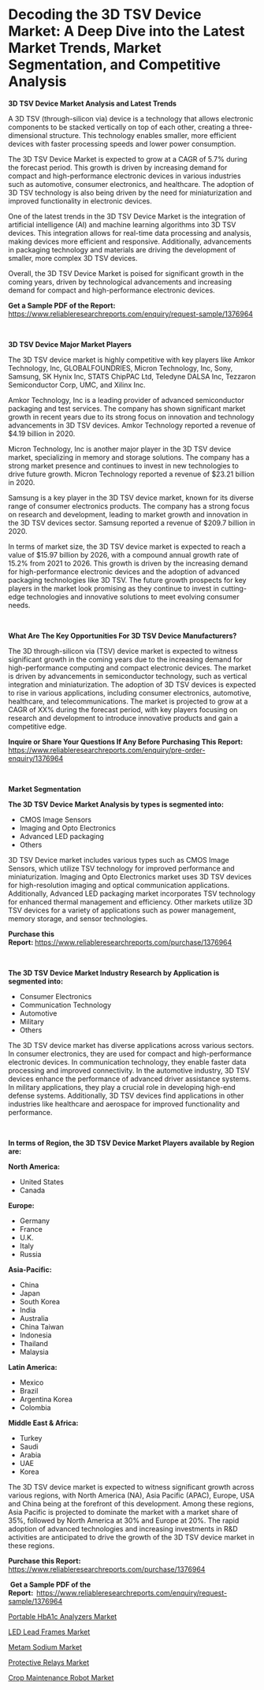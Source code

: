 <p><h1>Decoding the 3D TSV Device Market: A Deep Dive into the Latest Market Trends, Market Segmentation, and Competitive Analysis</h1></p><p><strong>3D TSV Device Market Analysis and Latest Trends</strong></p>
<p><p>A 3D TSV (through-silicon via) device is a technology that allows electronic components to be stacked vertically on top of each other, creating a three-dimensional structure. This technology enables smaller, more efficient devices with faster processing speeds and lower power consumption.</p><p>The 3D TSV Device Market is expected to grow at a CAGR of 5.7% during the forecast period. This growth is driven by increasing demand for compact and high-performance electronic devices in various industries such as automotive, consumer electronics, and healthcare. The adoption of 3D TSV technology is also being driven by the need for miniaturization and improved functionality in electronic devices.</p><p>One of the latest trends in the 3D TSV Device Market is the integration of artificial intelligence (AI) and machine learning algorithms into 3D TSV devices. This integration allows for real-time data processing and analysis, making devices more efficient and responsive. Additionally, advancements in packaging technology and materials are driving the development of smaller, more complex 3D TSV devices.</p><p>Overall, the 3D TSV Device Market is poised for significant growth in the coming years, driven by technological advancements and increasing demand for compact and high-performance electronic devices.</p></p>
<p><strong>Get a Sample PDF of the Report:&nbsp;</strong> <a href="https://www.reliableresearchreports.com/enquiry/request-sample/1376964">https://www.reliableresearchreports.com/enquiry/request-sample/1376964</a></p>
<p>&nbsp;</p>
<p><strong>3D TSV Device Major Market Players</strong></p>
<p><p>The 3D TSV device market is highly competitive with key players like Amkor Technology, Inc, GLOBALFOUNDRIES, Micron Technology, Inc, Sony, Samsung, SK Hynix Inc, STATS ChipPAC Ltd, Teledyne DALSA Inc, Tezzaron Semiconductor Corp, UMC, and Xilinx Inc. </p><p>Amkor Technology, Inc is a leading provider of advanced semiconductor packaging and test services. The company has shown significant market growth in recent years due to its strong focus on innovation and technology advancements in 3D TSV devices. Amkor Technology reported a revenue of $4.19 billion in 2020.</p><p>Micron Technology, Inc is another major player in the 3D TSV device market, specializing in memory and storage solutions. The company has a strong market presence and continues to invest in new technologies to drive future growth. Micron Technology reported a revenue of $23.21 billion in 2020.</p><p>Samsung is a key player in the 3D TSV device market, known for its diverse range of consumer electronics products. The company has a strong focus on research and development, leading to market growth and innovation in the 3D TSV devices sector. Samsung reported a revenue of $209.7 billion in 2020.</p><p>In terms of market size, the 3D TSV device market is expected to reach a value of $15.97 billion by 2026, with a compound annual growth rate of 15.2% from 2021 to 2026. This growth is driven by the increasing demand for high-performance electronic devices and the adoption of advanced packaging technologies like 3D TSV. The future growth prospects for key players in the market look promising as they continue to invest in cutting-edge technologies and innovative solutions to meet evolving consumer needs.</p></p>
<p>&nbsp;</p>
<p><strong>What Are The Key Opportunities For 3D TSV Device Manufacturers?</strong></p>
<p><p>The 3D through-silicon via (TSV) device market is expected to witness significant growth in the coming years due to the increasing demand for high-performance computing and compact electronic devices. The market is driven by advancements in semiconductor technology, such as vertical integration and miniaturization. The adoption of 3D TSV devices is expected to rise in various applications, including consumer electronics, automotive, healthcare, and telecommunications. The market is projected to grow at a CAGR of XX% during the forecast period, with key players focusing on research and development to introduce innovative products and gain a competitive edge.</p></p>
<p><strong>Inquire or Share Your Questions If Any Before Purchasing This Report:</strong> <a href="https://www.reliableresearchreports.com/enquiry/pre-order-enquiry/1376964">https://www.reliableresearchreports.com/enquiry/pre-order-enquiry/1376964</a></p>
<p>&nbsp;</p>
<p><strong>Market Segmentation</strong></p>
<p><strong>The 3D TSV Device Market Analysis by types is segmented into:</strong></p>
<p><ul><li>CMOS Image Sensors</li><li>Imaging and Opto Electronics</li><li>Advanced LED packaging</li><li>Others</li></ul></p>
<p><p>3D TSV Device market includes various types such as CMOS Image Sensors, which utilize TSV technology for improved performance and miniaturization. Imaging and Opto Electronics market uses 3D TSV devices for high-resolution imaging and optical communication applications. Additionally, Advanced LED packaging market incorporates TSV technology for enhanced thermal management and efficiency. Other markets utilize 3D TSV devices for a variety of applications such as power management, memory storage, and sensor technologies.</p></p>
<p><strong>Purchase this Report:&nbsp;</strong><a href="https://www.reliableresearchreports.com/purchase/1376964">https://www.reliableresearchreports.com/purchase/1376964</a></p>
<p>&nbsp;</p>
<p><strong>The 3D TSV Device Market Industry Research by Application is segmented into:</strong></p>
<p><ul><li>Consumer Electronics</li><li>Communication Technology</li><li>Automotive</li><li>Military</li><li>Others</li></ul></p>
<p><p>The 3D TSV device market has diverse applications across various sectors. In consumer electronics, they are used for compact and high-performance electronic devices. In communication technology, they enable faster data processing and improved connectivity. In the automotive industry, 3D TSV devices enhance the performance of advanced driver assistance systems. In military applications, they play a crucial role in developing high-end defense systems. Additionally, 3D TSV devices find applications in other industries like healthcare and aerospace for improved functionality and performance.</p></p>
<p>&nbsp;</p>
<p><strong>In terms of Region, the 3D TSV Device Market Players available by Region are:</strong></p>
<p>
    <p> <strong> North America: </strong>
        <ul>
            <li>United States</li>
            <li>Canada</li>
        </ul>
        </p> 
    <p> <strong> Europe: </strong>
        <ul>
            <li>Germany</li>
            <li>France</li>
            <li>U.K.</li>
            <li>Italy</li>
            <li>Russia</li>
        </ul>
        </p> 
    <p> <strong> Asia-Pacific: </strong>
        <ul>
            <li>China</li>
            <li>Japan</li>
            <li>South Korea</li>
            <li>India</li>
            <li>Australia</li>
            <li>China Taiwan</li>
            <li>Indonesia</li>
            <li>Thailand</li>
            <li>Malaysia</li>
        </ul>
        </p> 
    <p> <strong> Latin America: </strong>
        <ul>
            <li>Mexico</li>
            <li>Brazil</li>
            <li>Argentina Korea</li>
            <li>Colombia</li>
        </ul>
        </p> 
    <p> <strong> Middle East & Africa: </strong>
        <ul>
            <li>Turkey</li>
            <li>Saudi</li>
            <li>Arabia</li>
            <li>UAE</li>
            <li>Korea</li>
        </ul>
    </p>
    </p>
<p><p>The 3D TSV device market is expected to witness significant growth across various regions, with North America (NA), Asia Pacific (APAC), Europe, USA and China being at the forefront of this development. Among these regions, Asia Pacific is projected to dominate the market with a market share of 35%, followed by North America at 30% and Europe at 20%. The rapid adoption of advanced technologies and increasing investments in R&D activities are anticipated to drive the growth of the 3D TSV device market in these regions.</p></p>
<p><strong>Purchase this Report: </strong><a href="https://www.reliableresearchreports.com/purchase/1376964">https://www.reliableresearchreports.com/purchase/1376964</a></p>
<p>&nbsp;<strong>Get a Sample PDF of the Report:&nbsp;&nbsp;</strong><a href="https://www.reliableresearchreports.com/enquiry/request-sample/1376964">https://www.reliableresearchreports.com/enquiry/request-sample/1376964</a></p>
<p><strong></strong></p>
<p><p><a href="https://metal-farmhouse-e95.notion.site/Portable-HbA1c-Analyzers-Market-Provides-Detailed-Segmentation-of-this-Market-based-on-Type-Applica-577b9b9454e54060845ae1246915754d">Portable HbA1c Analyzers Market</a></p><p><a href="https://view.publitas.com/reportprime-1/led-lead-frames-market-size-growth-outlook-from-2024-to-2031-projecting-at-markets-trends-analysis-by-application-regional-outlook-and-revenue/">LED Lead Frames Market</a></p><p><a href="https://view.publitas.com/reportprime-1/metam-sodium-market-size-evaluating-its-market-trends-growth-and-projections-2024-2031/">Metam Sodium Market</a></p><p><a href="https://circular-yam-9b9.notion.site/Protective-Relays-Market-Size-Share-Trends-Analysis-Report-By-Material-By-Type-By-End-user-By--3383ce212f8f432cb34e654f839efe8f">Protective Relays Market</a></p><p><a href="https://github.com/guneycigdem35/Market-Research-Report-List-2/blob/main/crop-maintenance-robot-market.md">Crop Maintenance Robot Market</a></p></p>